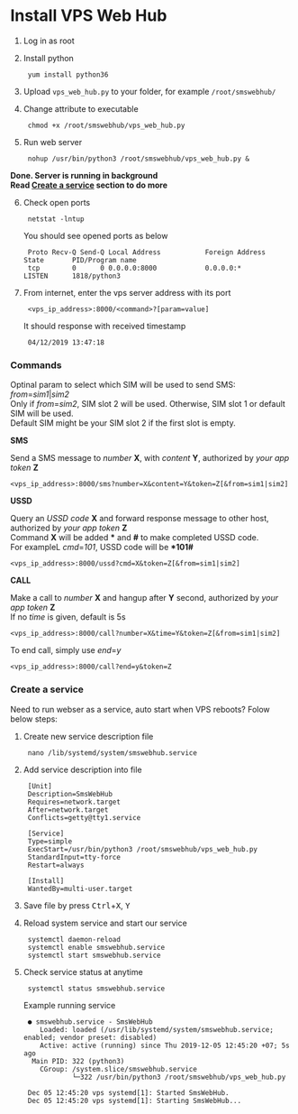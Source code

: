 # Install VPS Web Hub

1. Log in as root

2. Install python
    
        yum install python36

3. Upload `vps_web_hub.py` to your folder, for example `/root/smswebhub/`

4. Change attribute to executable
    
        chmod +x /root/smswebhub/vps_web_hub.py

5. Run web server
    
        nohup /usr/bin/python3 /root/smswebhub/vps_web_hub.py &

**Done. Server is running in background**  
**Read [Create a service](#create-a-service) section to do more**

6. Check open ports
    
        netstat -lntup

    You should see opened ports as below

        Proto Recv-Q Send-Q Local Address           Foreign Address         State       PID/Program name    
        tcp        0      0 0.0.0.0:8000            0.0.0.0:*               LISTEN      1818/python3        

7. From internet, enter the vps server address with its port
    
        <vps_ip_address>:8000/<command>?[param=value]

    It should response with received timestamp

        04/12/2019 13:47:18

### Commands

Optinal param to select which SIM will be used to send SMS: _from_=_sim1_|_sim2_  
Only if _from_=_sim2_, SIM slot 2 will be used. Otherwise, SIM slot 1 or default SIM will be used.  
Default SIM might be your SIM slot 2 if the first slot is empty.

**SMS**

Send a SMS message to _number_ __X__, with _content_ __Y__, authorized by _your app token_ __Z__

    <vps_ip_address>:8000/sms?number=X&content=Y&token=Z[&from=sim1|sim2]

**USSD**

Query an _USSD code_ __X__ and forward response message to other host, authorized by _your app token_ __Z__  
Command __X__ will be added __*__ and __#__ to make completed USSD code.  
For exampleL _cmd_=_101_, USSD code will be __*101#__

    <vps_ip_address>:8000/ussd?cmd=X&token=Z[&from=sim1|sim2]

**CALL**

Make a call to _number_ __X__ and hangup after __Y__ second, authorized by _your app token_ __Z__  
If no _time_ is given, default is 5s

    <vps_ip_address>:8000/call?number=X&time=Y&token=Z[&from=sim1|sim2] 

To end call, simply use _end_=_y_

    <vps_ip_address>:8000/call?end=y&token=Z

### Create a service
Need to run webser as a service, auto start when VPS reboots?
Folow below steps:

1. Create new service description file
    
        nano /lib/systemd/system/smswebhub.service

2. Add service description into file

        [Unit]
        Description=SmsWebHub
        Requires=network.target
        After=network.target
        Conflicts=getty@tty1.service

        [Service]
        Type=simple
        ExecStart=/usr/bin/python3 /root/smswebhub/vps_web_hub.py
        StandardInput=tty-force
        Restart=always

        [Install]
        WantedBy=multi-user.target

3. Save file by press <kbd>Ctrl</kbd>+<kbd>X</kbd>, <kbd>Y</kbd>
4. Reload system service and start our service

        systemctl daemon-reload
        systemctl enable smswebhub.service
        systemctl start smswebhub.service

5. Check service status at anytime
    
        systemctl status smswebhub.service

    Example running service
    
        ● smswebhub.service - SmsWebHub
           Loaded: loaded (/usr/lib/systemd/system/smswebhub.service; enabled; vendor preset: disabled)
           Active: active (running) since Thu 2019-12-05 12:45:20 +07; 5s ago
         Main PID: 322 (python3)
           CGroup: /system.slice/smswebhub.service
                   └─322 /usr/bin/python3 /root/smswebhub/vps_web_hub.py

        Dec 05 12:45:20 vps systemd[1]: Started SmsWebHub.
        Dec 05 12:45:20 vps systemd[1]: Starting SmsWebHub...


